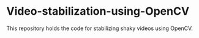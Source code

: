 # Video-stabilization-using-OpenCV

This repository holds the code for stabilizing shaky videos using OpenCV.
